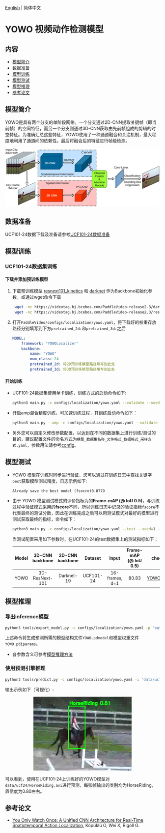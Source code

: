 [English](../../../en/model_zoo/localization/yowo.md) | 简体中文

# YOWO 视频动作检测模型

## 内容

- [模型简介](#模型简介)
- [数据准备](#数据准备)
- [模型训练](#模型训练)
- [模型测试](#模型测试)
- [模型推理](#模型推理)
- [参考论文](#参考论文)


## 模型简介

YOWO是具有两个分支的单阶段网络。一个分支通过2D-CNN提取关键帧（即当前帧）的空间特征，而另一个分支则通过3D-CNN获取由先前帧组成的剪辑的时空特征。为准确汇总这些特征，YOWO使用了一种通道融合和关注机制，最大程度地利用了通道间的依赖性。最后将融合后的特征进行帧级检测。

<div align="center">
<img src="../../../images/yowo.jpg">
</div>


## 数据准备

UCF101-24数据下载及准备请参考[UCF101-24数据准备](../../dataset/ucf24.md)


## 模型训练

### UCF101-24数据集训练

#### 下载并添加预训练模型

1. 下载预训练模型 [resnext101_kinetics](https://videotag.bj.bcebos.com/PaddleVideo-release2.3/resnext101_kinetics.pdparams) 和 [darknet](https://videotag.bj.bcebos.com/PaddleVideo-release2.3/darknet.pdparam) 作为Backbone初始化参数，或通过wget命令下载

   ```bash
    wget -nc https://videotag.bj.bcebos.com/PaddleVideo-release2.3/darknet.pdparam
    wget -nc https://videotag.bj.bcebos.com/PaddleVideo-release2.3/resnext101_kinetics.pdparams
   ```

2. 打开`PaddleVideo/configs/localization/yowo.yaml`，将下载好的权重存放路径分别填写到下方`pretrained_2d:`和`pretrained_3d:`之后

    ```yaml
    MODEL:
        framework: "YOWOLocalizer"
        backbone:
            name: "YOWO"
            num_class: 24
            pretrained_2d: 将2D预训练模型路径填写到此处
            pretrained_3d: 将3D预训练模型路径填写到此处
    ```

#### 开始训练

- UCF101-24数据集使用单卡训练，训练方式的启动命令如下:

    ```bash
    python3 main.py -c configs/localization/yowo.yaml --validate --seed=1
    ```
    
- 开启amp混合精度训练，可加速训练过程，其训练启动命令如下：

    ```bash
    python3 main.py --amp -c configs/localization/yowo.yaml --validate --seed=1
    ```
    
- 另外您可以自定义修改参数配置，以达到在不同的数据集上进行训练/测试的目的，建议配置文件的命名方式为`模型_数据集名称_文件格式_数据格式_采样方式.yaml`，参数用法请参考[config](../../contribute/config.md)。


## 模型测试

- YOWO 模型在训练时同步进行验证，您可以通过在训练日志中查找关键字`best`获取模型测试精度，日志示例如下:

  ```
  Already save the best model (fsocre)0.8779
  ```

- 由于 YOWO 模型测试模式的评价指标为的**Frame-mAP (@ IoU 0.5)**，与训练过程中验证模式采用的**fscore**不同，所以训练日志中记录的验证指标`fscore`不代表最终的测试分数，因此在训练完成之后可以用测试模式对最好的模型进行测试获取最终的指标，命令如下：

  ```bash
  python3 main.py -c configs/localization/yowo.yaml --test --seed=1 -w 'output/YOWO/YOWO_epoch_00005.pdparams'
  ```


  当测试配置采用如下参数时，在UCF101-24的test数据集上的测试指标如下：

  | Model    | 3D-CNN backbone | 2D-CNN backbone | Dataset  |Input    | Frame-mAP <br>(@ IoU 0.5)    |   checkpoints  |
  | :-----------: | :-----------: | :-----------: | :-----------: | :-----------: | :-----------: | :-----------: |
  | YOWO | 3D-ResNext-101 | Darknet-19 | UCF101-24 | 16-frames, d=1 | 80.83 | [YOWO.pdparams](https://videotag.bj.bcebos.com/PaddleVideo-release2.3/YOWO_epoch_00005.pdparams) |


## 模型推理

### 导出inference模型

```bash
python3 tools/export_model.py -c configs/localization/yowo.yaml -p 'output/YOWO/YOWO_epoch_00005.pdparams'
```

上述命令将生成预测所需的模型结构文件`YOWO.pdmodel`和模型权重文件`YOWO.pdiparams`。

- 各参数含义可参考[模型推理方法](../../usage.md#5-模型推理)

### 使用预测引擎推理

```bash
python3 tools/predict.py -c configs/localization/yowo.yaml -i 'data/ucf24/HorseRiding.avi' --model_file ./inference/YOWO.pdmodel --params_file ./inference/YOWO.pdiparams
```

输出示例如下（可视化）:

<div align="center">
  <img  src="../../../images/horse_riding.gif" alt="Horse Riding">
</div>

可以看到，使用在UCF101-24上训练好的YOWO模型对```data/ucf24/HorseRiding.avi```进行预测，每张帧输出的类别均为HorseRiding，置信度为0.80左右。

## 参考论文

- [You Only Watch Once: A Unified CNN Architecture for Real-Time Spatiotemporal Action Localization](https://arxiv.org/pdf/1911.06644.pdf), Köpüklü O, Wei X, Rigoll G.
